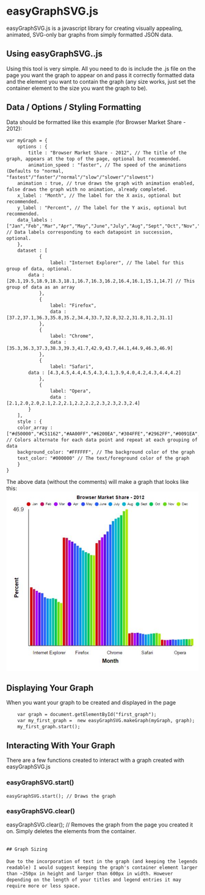 # easyGraphSVG.js
easyGraphSVG.js is a javascript library for creating visually appealing, animated, SVG-only bar graphs from simply formatted JSON data.

## Using easyGraphSVG..js
Using this tool is very simple. All you need to do is include the .js file on the page you want the graph to appear on and pass it correctly formatted data and the element you want to contain the graph (any size works, just set the container element to the size you want the graph to be).

## Data / Options / Styling Formatting

Data should be formatted like this example (for Browser Market Share - 2012):
```
var myGraph = {
    options : {
        title : "Browser Market Share - 2012", // The title of the graph, appears at the top of the page, optional but recommended.
        animation_speed : "faster", // The speed of the animations (Defaults to "normal, "fastest"/"faster"/"normal"/"slow"/"slower"/"slowest")
	animation : true, // true draws the graph with animation enabled, false draws the graph with no animation, already completed.
	x_label : "Month", // The label for the X axis, optional but recommended.
	y_label : "Percent", // The label for the Y axis, optional but recommended.
	data_labels : ["Jan","Feb","Mar","Apr","May","June","July","Aug","Sept","Oct","Nov","Dec"] // Data labels corresponding to each datapoint in succession, optional.
    },
    dataset : [
            {
                label: "Internet Explorer", // The label for this group of data, optional.
		data : [20.1,19.5,18.9,18.3,18.1,16.7,16.3,16.2,16.4,16.1,15.1,14.7] // This group of data as an array
            },
            {
                label: "Firefox",
                data : [37.2,37.1,36.3,35.8,35.2,34.4,33.7,32.8,32.2,31.8,31.2,31.1]
            },
            {
                label: "Chrome",
                data : [35.3,36.3,37.3,38.3,39.3,41.7,42.9,43.7,44.1,44.9,46.3,46.9]
            },
            {
                label: "Safari",
		data : [4.3,4.5,4.4,4.5,4.3,4.1,3.9,4.0,4.2,4.3,4.4,4.2]
            },
            {
                label: "Opera",
                data : [2.1,2.0,2.0,2.1,2.2,2.1,2.2,2.2,2.3,2.3,2.3,2.4]
	    }
    ],
    style : {
	color_array : ["#d50000","#C51162","#AA00FF","#6200EA","#304FFE","#2962FF","#0091EA","#00B8D4","#00BFA5","#00C853","#64DD17","#AEEA00","#FFD600","#FFAB00","#FF6D00","#DD2C00","#3E2723","#212121","#263238"], // Colors alternate for each data point and repeat at each grouping of data
	background_color: "#FFFFFF", // The background color of the graph
	text_color: "#000000" // The text/foreground color of the graph
    }
}
```
The above data (without the comments) will make a graph that looks like this: ![alt text](Demos/example.JPG "2012 Browser Market Share Example Graph")

## Displaying Your Graph
When you want your graph to be created and displayed in the page
```
	var graph = document.getElementById("first_graph");
	var my_first_graph =  new easyGraphSVG.makeGraph(myGraph, graph);
	my_first_graph.start();
```

## Interacting With Your Graph

There are a few functions created to interact with a graph created with easyGraphSVG.js
### easyGraphSVG.start()
```
easyGraphSVG.start(); // Draws the graph
```
### easyGraphSVG.clear()
easyGraphSVG.clear(); // Removes the graph from the page you created it on. Simply deletes the elements from the container.
```

## Graph Sizing

Due to the incorporation of text in the graph (and keeping the legends readable) I would suggest keeping the graph's container element larger than ~250px in height and larger than 600px in width. However depending on the length of your titles and legend entries it may require more or less space.
